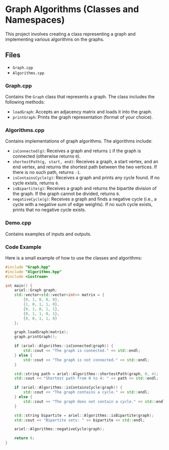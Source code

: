 # Graph Algorithms (Classes and Namespaces)

This project involves creating a class representing a graph and implementing various algorithms on the graphs.

## Files

- `Graph.cpp`
- `Algorithms.cpp`

### Graph.cpp

Contains the `Graph` class that represents a graph. The class includes the following methods:

- `loadGraph`: Accepts an adjacency matrix and loads it into the graph.
- `printGraph`: Prints the graph representation (format of your choice).

### Algorithms.cpp

Contains implementations of graph algorithms. The algorithms include:

- `isConnected(g)`: Receives a graph and returns `1` if the graph is connected (otherwise returns `0`).
- `shortestPath(g, start, end)`: Receives a graph, a start vertex, and an end vertex, and returns the shortest path between the two vertices. If there is no such path, returns `-1`.
- `isContainsCycle(g)`: Receives a graph and prints any cycle found. If no cycle exists, returns `0`.
- `isBipartite(g)`: Receives a graph and returns the bipartite division of the graph. If the graph cannot be divided, returns `0`.
- `negativeCycle(g)`: Receives a graph and finds a negative cycle (i.e., a cycle with a negative sum of edge weights). If no such cycle exists, prints that no negative cycle exists.

### Demo.cpp

Contains examples of inputs and outputs.

### Code Example

Here is a small example of how to use the classes and algorithms:

```cpp
#include "Graph.hpp"
#include "Algorithms.hpp"
#include <iostream>

int main() {
    ariel::Graph graph;
    std::vector<std::vector<int>> matrix = {
        {0, 1, 0, 0, 0},
        {1, 0, 1, 1, 0},
        {0, 1, 0, 1, 1},
        {0, 1, 1, 0, 1},
        {0, 0, 1, 1, 0}
    };

    graph.loadGraph(matrix);
    graph.printGraph();

    if (ariel::Algorithms::isConnected(graph)) {
        std::cout << "The graph is connected." << std::endl;
    } else {
        std::cout << "The graph is not connected." << std::endl;
    }

    std::string path = ariel::Algorithms::shortestPath(graph, 0, 4);
    std::cout << "Shortest path from 0 to 4: " << path << std::endl;

    if (ariel::Algorithms::isContainsCycle(graph)) {
        std::cout << "The graph contains a cycle." << std::endl;
    } else {
        std::cout << "The graph does not contain a cycle." << std::endl;
    }

    std::string bipartite = ariel::Algorithms::isBipartite(graph);
    std::cout << "Bipartite sets: " << bipartite << std::endl;

    ariel::Algorithms::negativeCycle(graph);

    return 0;
}
